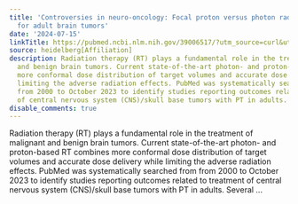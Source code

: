 ```yaml
---
title: 'Controversies in neuro-oncology: Focal proton versus photon radiation therapy
  for adult brain tumors'
date: '2024-07-15'
linkTitle: https://pubmed.ncbi.nlm.nih.gov/39006517/?utm_source=curl&utm_medium=rss&utm_campaign=pubmed-2&utm_content=1FakS-2QOkCT8HsMOQP1bCRQ4YzyumYOmxmF0moLsQ3dFB1E9V&fc=20220326224207&ff=20240715181450&v=2.18.0.post9+e462414
source: heidelberg[Affiliation]
description: Radiation therapy (RT) plays a fundamental role in the treatment of malignant
  and benign brain tumors. Current state-of-the-art photon- and proton-based RT combines
  more conformal dose distribution of target volumes and accurate dose delivery while
  limiting the adverse radiation effects. PubMed was systematically searched from
  from 2000 to October 2023 to identify studies reporting outcomes related to treatment
  of central nervous system (CNS)/skull base tumors with PT in adults. Several ...
disable_comments: true
---
```

Radiation therapy (RT) plays a fundamental role in the treatment of malignant and benign brain tumors. Current state-of-the-art photon- and proton-based RT combines more conformal dose distribution of target volumes and accurate dose delivery while limiting the adverse radiation effects. PubMed was systematically searched from from 2000 to October 2023 to identify studies reporting outcomes related to treatment of central nervous system (CNS)/skull base tumors with PT in adults. Several ...